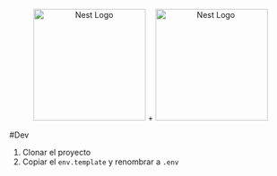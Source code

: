 <p align="center">
  <a href="http://nestjs.com/" target="blank"><img src="https://nestjs.com/img/logo-small.svg" width="200" alt="Nest Logo" /></a>
  <span>+</span>
  <a href="https://graphql.org/" target="blank"><img src="https://graphql.org/img/brand/logos/logo.svg" width="200" alt="Nest Logo" /></a>
</p>

#Dev

1. Clonar el proyecto
2. Copiar el ```env.template``` y renombrar a ```.env```